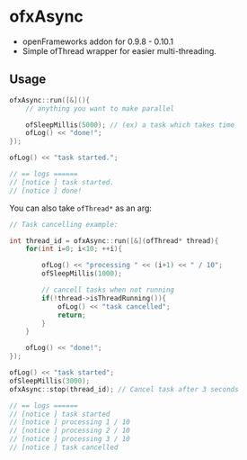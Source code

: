 # ofxAsync

- openFrameworks addon for 0.9.8 - 0.10.1
- Simple ofThread wrapper for easier multi-threading.


## Usage

```cpp
ofxAsync::run([&](){
    // anything you want to make parallel

    ofSleepMillis(5000); // (ex) a task which takes time 
    ofLog() << "done!";
});

ofLog() << "task started.";

// == logs ======
// [notice ] task started.
// [notice ] done!
```

You can also take `ofThread*` as an arg:

```cpp
// Task cancelling example:

int thread_id = ofxAsync::run([&](ofThread* thread){
    for(int i=0; i<10; ++i){

        ofLog() << "processing " << (i+1) << " / 10";
        ofSleepMillis(1000);

        // cancell tasks when not running
        if(!thread->isThreadRunning()){
            ofLog() << "task cancelled";
            return;
        }
    }

    ofLog() << "done!";
});

ofLog() << "task started";
ofSleepMillis(3000);
ofxAsync::stop(thread_id); // Cancel task after 3 seconds

// == logs ======
// [notice ] task started
// [notice ] processing 1 / 10
// [notice ] processing 2 / 10
// [notice ] processing 3 / 10
// [notice ] task cancelled
```
